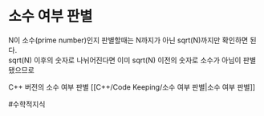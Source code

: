 # 소수 여부 판별

N이 소수(prime number)인지 판별할때는 N까지가 아닌 sqrt(N)까지만 확인하면 된다.  
sqrt(N) 이후의 숫자로 나뉘어진다면 이미 sqrt(N) 이전의 숫자로 소수가 아님이 판별됐으므로  

C++ 버전의 소수 여부 판별 [[C++/Code Keeping/소수 여부 판별|소수 여부 판별]]

#수학적지식